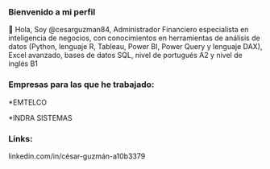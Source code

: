   ### Bienvenido a mi perfil ###


👋 Hola, Soy @cesarguzman84, Administrador Financiero especialista en inteligencia de negocios, con conocimientos en herramientas de análisis de datos (Python, lenguaje R, Tableau, Power BI, Power Query y lenguaje DAX), Excel avanzado, bases de datos SQL, nivel de portugués A2 y nivel de inglés B1



### Empresas para las que he trabajado: ###

*EMTELCO

*INDRA SISTEMAS

### Links: ###

linkedin.com/in/césar-guzmán-a10b3379



<!---
cesarguzman84/cesarguzman84 is a ✨ special ✨ repository because its `README.md` (this file) appears on your GitHub profile.
You can click the Preview link to take a look at your changes.
--->
